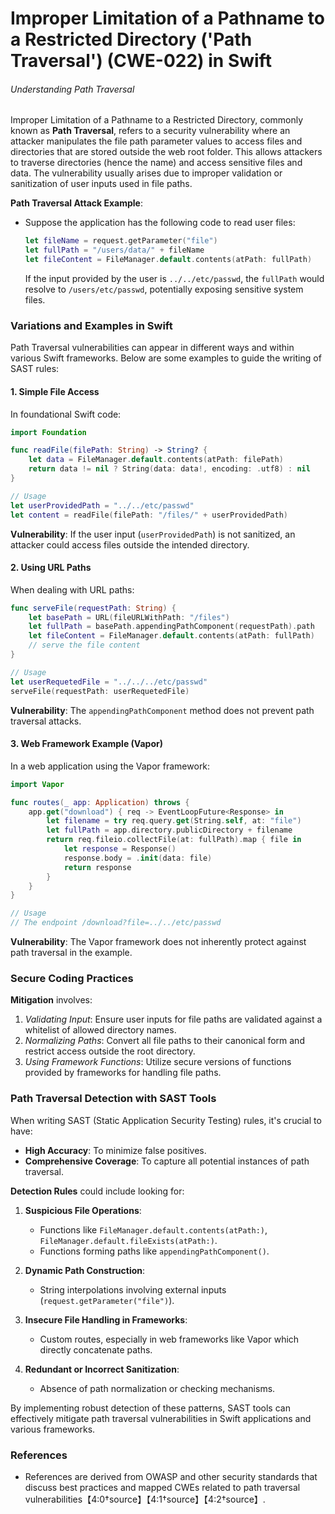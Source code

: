 # Improper Limitation of a Pathname to a Restricted Directory ('Path Traversal') (CWE-022) in Swift

###### Understanding Path Traversal

Improper Limitation of a Pathname to a Restricted Directory, commonly known as **Path Traversal**, refers to a security vulnerability where an attacker manipulates the file path parameter values to access files and directories that are stored outside the web root folder. This allows attackers to traverse directories (hence the name) and access sensitive files and data. The vulnerability usually arises due to improper validation or sanitization of user inputs used in file paths.

**Path Traversal Attack Example**:
- Suppose the application has the following code to read user files:
  ```swift
  let fileName = request.getParameter("file")
  let fullPath = "/users/data/" + fileName
  let fileContent = FileManager.default.contents(atPath: fullPath)
  ```

  If the input provided by the user is `../../etc/passwd`, the `fullPath` would resolve to `/users/etc/passwd`, potentially exposing sensitive system files.

### Variations and Examples in Swift

Path Traversal vulnerabilities can appear in different ways and within various Swift frameworks. Below are some examples to guide the writing of SAST rules:

#### 1. Simple File Access
In foundational Swift code:
```swift
import Foundation

func readFile(filePath: String) -> String? {
    let data = FileManager.default.contents(atPath: filePath)
    return data != nil ? String(data: data!, encoding: .utf8) : nil
}

// Usage
let userProvidedPath = "../../etc/passwd"
let content = readFile(filePath: "/files/" + userProvidedPath)
```
**Vulnerability**: If the user input (`userProvidedPath`) is not sanitized, an attacker could access files outside the intended directory.

#### 2. Using URL Paths
When dealing with URL paths:
```swift
func serveFile(requestPath: String) {
    let basePath = URL(fileURLWithPath: "/files")
    let fullPath = basePath.appendingPathComponent(requestPath).path
    let fileContent = FileManager.default.contents(atPath: fullPath)
    // serve the file content
}

// Usage
let userRequetedFile = "../../../etc/passwd"
serveFile(requestPath: userRequetedFile)
```
**Vulnerability**: The `appendingPathComponent` method does not prevent path traversal attacks.

#### 3. Web Framework Example (Vapor)
In a web application using the Vapor framework:
```swift
import Vapor

func routes(_ app: Application) throws {
    app.get("download") { req -> EventLoopFuture<Response> in
        let filename = try req.query.get(String.self, at: "file")
        let fullPath = app.directory.publicDirectory + filename
        return req.fileio.collectFile(at: fullPath).map { file in
            let response = Response()
            response.body = .init(data: file)
            return response
        }
    }
}

// Usage
// The endpoint /download?file=../../etc/passwd
```
**Vulnerability**: The Vapor framework does not inherently protect against path traversal in the example.

### Secure Coding Practices

**Mitigation** involves:
1. *Validating Input*: Ensure user inputs for file paths are validated against a whitelist of allowed directory names.
2. *Normalizing Paths*: Convert all file paths to their canonical form and restrict access outside the root directory.
3. *Using Framework Functions*: Utilize secure versions of functions provided by frameworks for handling file paths.

### Path Traversal Detection with SAST Tools

When writing SAST (Static Application Security Testing) rules, it's crucial to have:
- **High Accuracy**: To minimize false positives.
- **Comprehensive Coverage**: To capture all potential instances of path traversal.

**Detection Rules** could include looking for:
1. **Suspicious File Operations**:
   - Functions like `FileManager.default.contents(atPath:)`, `FileManager.default.fileExists(atPath:)`.
   - Functions forming paths like `appendingPathComponent()`.

2. **Dynamic Path Construction**:
   - String interpolations involving external inputs (`request.getParameter("file")`).

3. **Insecure File Handling in Frameworks**:
   - Custom routes, especially in web frameworks like Vapor which directly concatenate paths.

4. **Redundant or Incorrect Sanitization**:
   - Absence of path normalization or checking mechanisms.

By implementing robust detection of these patterns, SAST tools can effectively mitigate path traversal vulnerabilities in Swift applications and various frameworks.

### References
- References are derived from OWASP and other security standards that discuss best practices and mapped CWEs related to path traversal vulnerabilities【4:0†source】【4:1†source】【4:2†source】.